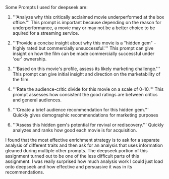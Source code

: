 Some Prompts I used for deepseek are:
1. '''Analyze why this critically acclaimed movie underperformed at the box office.'''
    This prompt is important because depending on the reason for underperformance, a movie may or may not be a better choice to be aquired for a streaming service.

2. '''Provide a concise insight about why this movie is a "hidden gem" - highly rated but commercially unsuccessful.'''
   This prompt can give insight on how the film can be made commercially successful under 'our' ownership.

3. '''Based on this movie's profile, assess its likely marketing challenge.'''
   This prompt can give initial insight and direction on the marketability of the film.

4. '''Rate the audience-critic divide for this movie on a scale of 0-10.'''
   This prompt assesses how consistent the good ratings are between critics and general audiences.
   
6. '''Create a brief audience recommendation for this hidden gem.'''
   Quickly gives demographic recommendations for marketing purposes
   
8. '''Assess this hidden gem's potential for revival or rediscovery.'''
  Quickly analyzes and ranks how good each movie is for acquisition.

I found that the most effective enrichment strategy is to ask for a separate analysis of different traits and then ask for an analysis that uses information gleaned during multiple other prompts.
The deepseek portion of this assignment turned out to be one of the less difficult parts of this assignment.
I was really surprised how much analysis work I could just load onto deepseek and how effective and persuasive it was in its recommendations.